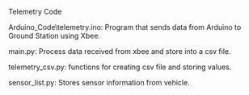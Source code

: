 Telemetry Code

Arduino_Code\\telemetry.ino: Program that sends data from Arduino to Ground Station using Xbee.

main.py: Process data received from xbee and store into a csv file.

telemetry_csv.py: functions for creating csv file and storing values.

sensor_list.py: Stores sensor information from vehicle.
